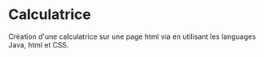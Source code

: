 # Calculatrice

Création d'une calculatrice sur une page html via en utilisant les languages Java, html et CSS.
